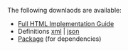 The following downlaods are available:

* [Full HTML Implementation Guide](full-ig.zip)
* Definitions [xml](definitions.xml.zip) | [json](definitions.json.zip)
* [Package](package.tgz) (for dependencies)